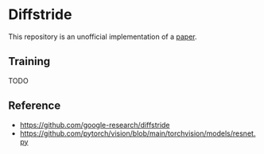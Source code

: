 # Diffstride 
This repository is an unofficial implementation of a [paper](https://arxiv.org/abs/2202.01653).

## Training 
TODO 

## Reference 
* https://github.com/google-research/diffstride 
* https://github.com/pytorch/vision/blob/main/torchvision/models/resnet.py
